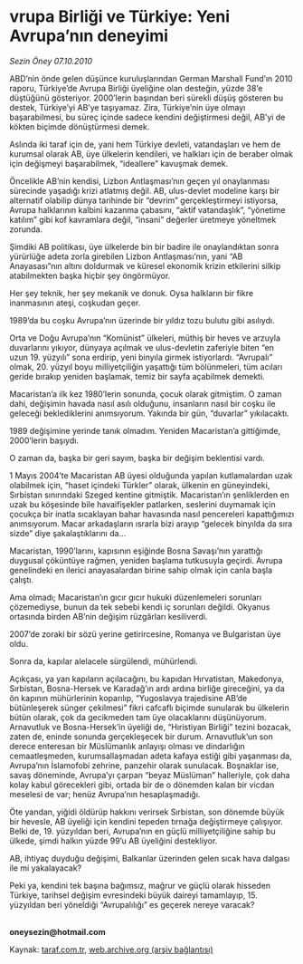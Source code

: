 # vrupa Birliği ve Türkiye: Yeni Avrupa’nın deneyimi

*Sezin Öney 07.10.2010*

<div class="yazi"><p>ABD’nin önde gelen düşünce kuruluşlarından German Marshall Fund’ın 2010 raporu, Türkiye’de Avrupa Birliği üyeliğine olan desteğin, yüzde 38’e düştüğünü gösteriyor. 2000’lerin başından beri sürekli düşüş gösteren bu destek, Türkiye’yi AB’ye taşıyamaz. Zira, Türkiye’nin üye olmayı başarabilmesi, bu süreç içinde sadece kendini değiştirmesi değil, AB’yi de kökten biçimde dönüştürmesi demek.</p>
<p>Aslında iki taraf için de, yani hem Türkiye devleti, vatandaşları ve hem de kurumsal olarak AB, üye ülkelerin kendileri, ve halkları için de beraber olmak için değişmeyi başarabilmek, “ideallere” kavuşmak demek.</p>
<p>Öncelikle AB’nin kendisi, Lizbon Antlaşması’nın geçen yıl onaylanması sürecinde yaşadığı krizi atlatmış değil. AB, ulus-devlet modeline karşı bir alternatif olabilip dünya tarihinde bir “devrim” gerçekleştirmeyi istiyorsa, Avrupa halklarının kalbini kazanma çabasını, “aktif vatandaşlık”, “yönetime katılım” gibi kof kavramlara değil, “insani” değerler üretmeye yöneltmek zorunda. </p>
<p>Şimdiki AB politikası, üye ülkelerde bin bir badire ile onaylandıktan sonra yürürlüğe adeta zorla girebilen Lizbon Antlaşması’nın, yani “AB Anayasası”nın altını doldurmak ve küresel ekonomik krizin etkilerini silkip atabilmekten başka hiçbir şey öngörmüyor.</p>
<p>Her şey teknik, her şey mekanik ve donuk. Oysa halkların bir fikre inanmasının ateşi, coşkudan geçer.</p>
<p>1989’da bu coşku Avrupa’nın üzerinde bir yıldız tozu bulutu gibi asılıydı.</p>
<p>Orta ve Doğu Avrupa’nın “Komünist” ülkeleri, müthiş bir heves ve arzuyla duvarlarını yıkıyor, dünyaya açılmak ve ulus-devletin zaferiyle biten “en uzun 19. yüzyılı” sona erdirip, yeni binyıla girmek istiyorlardı. “Avrupalı” olmak, 20. yüzyıl boyu milliyetçiliğin yaşattığı tüm bölünmeleri, tüm acıları geride bırakıp yeniden başlamak, temiz bir sayfa açabilmek demekti.</p>
<p>Macaristan’a ilk kez 1980’lerin sonunda, çocuk olarak gitmiştim. O zaman dahi, değişimin havada nasıl asılı olduğunu, insanların nasıl bir coşku ile geleceği beklediklerini anımsıyorum. Yakında bir gün, “duvarlar” yıkılacaktı. </p>
<p>1989 değişimine yerinde tanık olmadım. Yeniden Macaristan’a gittiğimde, 2000’lerin başıydı.</p>
<p>O zaman da, başka bir geri sayım, başka bir değişim beklentisi vardı.</p>
<p>1 Mayıs 2004’te Macaristan AB üyesi olduğunda yapılan kutlamalardan uzak olabilmek için, “haset içindeki Türkler” olarak, ülkenin en güneyindeki, Sırbistan sınırındaki Szeged kentine gitmiştik. Macaristan’ın şenliklerden en uzak bu köşesinde bile havaifişekler patlarken, seslerini duymamak için çocukça bir inatla sıcaklayan bahar havasında nasıl pencereleri kapattığımızı anımsıyorum. Macar arkadaşların ısrarla bizi arayıp “gelecek binyılda da sıra sizde” diye şakalaştıklarını da...</p>
<p>Macaristan, 1990’larını, kapısının eşiğinde Bosna Savaşı’nın yarattığı duygusal çöküntüye rağmen, yeniden başlama tutkusuyla geçirdi. Avrupa genelindeki en ilerici anayasalardan birine sahip olmak için canla başla çalıştı.</p>
<p>Ama olmadı; Macaristan’ın gıcır gıcır hukuki düzenlemeleri sorunları çözemediyse, bunun da tek sebebi kendi iç sorunları değildi. Okyanus ortasında birden AB’nin değişim rüzgârları kesiliverdi. </p>
<p>2007’de zoraki bir sözü yerine getirircesine, Romanya ve Bulgaristan üye oldu. </p>
<p>Sonra da, kapılar alelacele sürgülendi, mühürlendi.</p>
<p>Açıkçası, ya yan kapıların açılacağını, bu kapıdan Hırvatistan, Makedonya, Sırbistan, Bosna-Hersek ve Karadağ’ın ardı ardına birliğe gireceğini, ya da ön kapının mühürlerinin koparılıp, “Yugoslavya trajedisine AB’de bütünleşerek sünger çekilmesi” fikri cafcaflı biçimde sunularak bu ülkelerin bütün olarak, çok da gecikmeden tam üye olacaklarını düşünüyorum. Arnavutluk ve Bosna-Hersek’in üyeliği de, “Hıristiyan Birliği” tezini bozacak, zaten de, eninde sonunda gerçekleşecek bir durum. Arnavutluk’un son derece enteresan bir Müslümanlık anlayışı olması ve dindarlığın cemaatleşmeden, kurumsallaşmadan adeta kafaya estiği gibi yaşanması da, Avrupa’nın İslamofobi zehrine, panzehir olarak sunulacak. Boşnaklar ise, savaş döneminde, Avrupa’yı çarpan “beyaz Müslüman” halleriyle, çok daha kolay kabul görecekleri gibi, ortada bir de o dönemden kalan bir vicdan meselesi de var; henüz Avrupa’nın hesaplaşmadığı.</p>
<p>Öte yandan, yiğidi öldürüp hakkını verirsek Sırbistan, son dönemde büyük bir hevesle, AB üyeliği için kendini tepeden tırnağa değiştirmeye çalışıyor. Belki de, 19. yüzyıldan beri, Avrupa’nın en güçlü milliyetçiliğine sahip bu ülkede, şimdi halkın yüzde 99’u AB üyeliğini destekliyor.</p>
<p>AB, ihtiyaç duyduğu değişimi, Balkanlar üzerinden gelen sıcak hava dalgası ile mi yakalayacak?</p>
<p>Peki ya, kendini tek başına bağımsız, mağrur ve güçlü olarak hisseden Türkiye, tarihsel değişim evresindeki büyük daireyi tamamlayıp, 15. yüzyıldan beri yöneldiği “Avrupalılığı” es geçerek nereye varacak?</p>
<p><b><br/>oneysezin@hotmail.com</b></p></div>

Kaynak: [taraf.com.tr](http://www.taraf.com.tr:80/sezin-oney/makale-vrupa-birligi-ve-turkiye-yeni-avrupa-nin-deneyimi.htm), [web.archive.org (arşiv bağlantısı)](http://web.archive.org/web/20101008214923/http://www.taraf.com.tr:80/sezin-oney/makale-vrupa-birligi-ve-turkiye-yeni-avrupa-nin-deneyimi.htm)
